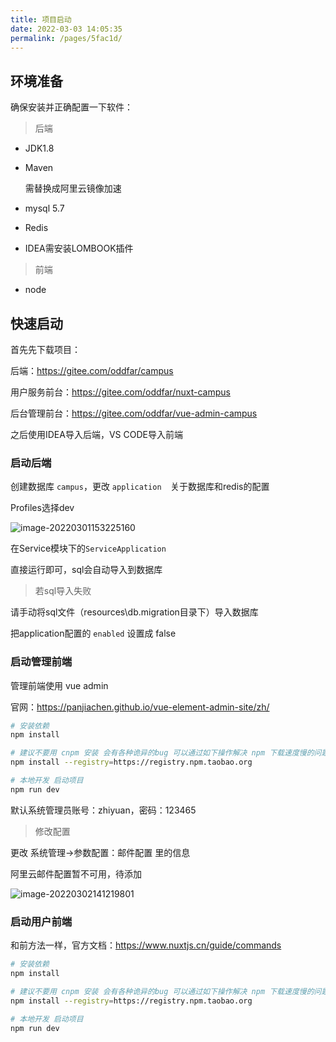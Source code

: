 ```yaml
---
title: 项目启动
date: 2022-03-03 14:05:35
permalink: /pages/5fac1d/
---
```



## 环境准备

确保安装并正确配置一下软件：

> 后端

- JDK1.8

- Maven

  需替换成阿里云镜像加速

- mysql 5.7

- Redis

- IDEA需安装LOMBOOK插件

> 前端

- node

## 快速启动

首先先下载项目：

后端：<https://gitee.com/oddfar/campus>

用户服务前台：<https://gitee.com/oddfar/nuxt-campus>

后台管理前台：<https://gitee.com/oddfar/vue-admin-campus>

之后使用IDEA导入后端，VS CODE导入前端

### 启动后端

创建数据库 `campus`，更改 `application  `关于数据库和redis的配置

Profiles选择dev

![image-20220301153225160](https://gcore.jsdelivr.net/gh/oddfar/static/campus/项目启动.assets/image-20220301153225160.png)

在Service模块下的`ServiceApplication`

直接运行即可，sql会自动导入到数据库

> 若sql导入失败

请手动将sql文件（resources\db.migration目录下）导入数据库

把application配置的 `enabled` 设置成 false

### 启动管理前端

管理前端使用 vue admin

官网：<https://panjiachen.github.io/vue-element-admin-site/zh/>

```bash
# 安装依赖
npm install

# 建议不要用 cnpm 安装 会有各种诡异的bug 可以通过如下操作解决 npm 下载速度慢的问题
npm install --registry=https://registry.npm.taobao.org

# 本地开发 启动项目
npm run dev
```

默认系统管理员账号：zhiyuan，密码：123465

>  修改配置

更改 系统管理->参数配置：邮件配置 里的信息

阿里云邮件配置暂不可用，待添加

![image-20220302141219801](https://gcore.jsdelivr.net/gh/oddfar/static/campus/项目启动.assets/image-20220302141219801.png)

### 启动用户前端

和前方法一样，官方文档：<https://www.nuxtjs.cn/guide/commands>

```bash
# 安装依赖
npm install

# 建议不要用 cnpm 安装 会有各种诡异的bug 可以通过如下操作解决 npm 下载速度慢的问题
npm install --registry=https://registry.npm.taobao.org

# 本地开发 启动项目
npm run dev
```





